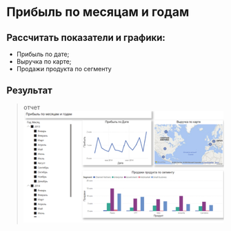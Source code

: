 # Прибыль по месяцам и годам

## Рассчитать показатели и графики:
* Прибыль по дате;
* Выручка по карте;
* Продажи продукта по сегменту

## Результат
> отчет
![Изображение](full_report.png)
